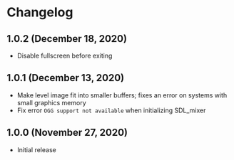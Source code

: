 <!--
   - Copyright (C) 2020 Julian Valentin
   -
   - This Source Code Form is subject to the terms of the Mozilla Public
   - License, v. 2.0. If a copy of the MPL was not distributed with this
   - file, You can obtain one at https://mozilla.org/MPL/2.0/.
   -->

# Changelog

## 1.0.2 (December 18, 2020)

- Disable fullscreen before exiting

## 1.0.1 (December 13, 2020)

- Make level image fit into smaller buffers; fixes an error on systems with small graphics memory
- Fix error `OGG support not available` when initializing SDL_mixer

## 1.0.0 (November 27, 2020)

- Initial release
